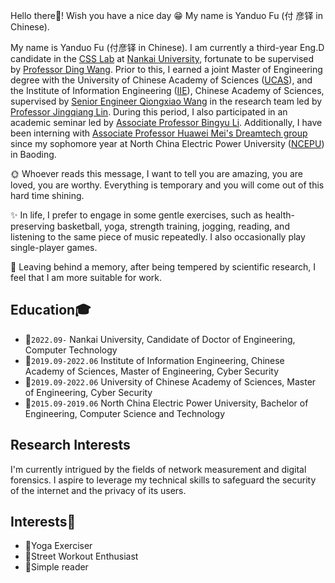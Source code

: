 Hello there🫡! Wish you have a nice day 😁 My name is Yanduo Fu (付 彦铎 in Chinese).

My name is Yanduo Fu (付彦铎 in Chinese). I am currently a third-year Eng.D candidate in the [CSS Lab](https://github.com/CSSLabNKU) at [Nankai University](https://www.nankai.edu.cn/), fortunate to be supervised by [Professor Ding Wang](http://wangdingg.weebly.com/). Prior to this, I earned a joint Master of Engineering degree with the University of Chinese Academy of Sciences ([UCAS](https://www.ucas.ac.cn/)), and the Institute of Information Engineering ([IIE](https://www.iie.ac.cn/)), Chinese Academy of Sciences, supervised by [Senior Engineer Qiongxiao Wang](https://dblp.org/pid/52/8379.html) in the research team led by [Professor Jingqiang Lin](https://lin-jingqiang.github.io/). During this period, I also participated in an academic seminar led by [Associate Professor Bingyu Li](https://www.researchgate.net/profile/Bingyu-Li-12). Additionally, I have been interning with [Associate Professor Huawei Mei's Dreamtech group](https://dreamtech.team/) since my sophomore year at North China Electric Power University ([NCEPU](https://net.ncepu.edu.cn/)) in Baoding.

🌞 Whoever reads this message, I want to tell you are amazing, you are loved, you are worthy. Everything is temporary and you will come out of this hard time shining.​

✨ In life, I prefer to engage in some gentle exercises, such as health-preserving basketball, yoga, strength training, jogging, reading, and listening to the same piece of music repeatedly. I also occasionally play single-player games.

🧗 Leaving behind a memory, after being tempered by scientific research, I feel that I am more suitable for work.

## Education🎓

- 🧗`2022.09-` Nankai University, Candidate of Doctor of Engineering, Computer Technology
- 🏃`2019.09-2022.06` Institute of Information Engineering, Chinese Academy of Sciences, Master of Engineering, Cyber Security
- 🏃`2019.09-2022.06` University of Chinese Academy of Sciences, Master of Engineering, Cyber Security
- 🚶`2015.09-2019.06` North China Electric Power University, Bachelor of Engineering, Computer Science and Technology

## Research Interests

I'm currently intrigued by the fields of network measurement and digital forensics. I aspire to leverage my technical skills to safeguard the security of the internet and the privacy of its users.

## Interests🐸
- 🧘Yoga Exerciser
- 🤸Street Workout Enthusiast
- 📗Simple reader

